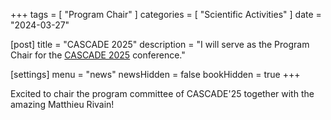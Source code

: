 +++
tags        = [ "Program Chair" ]
categories  = [ "Scientific Activities" ]
date        = "2024-03-27"

[post]
title       = "CASCADE 2025"
description = "I will serve as the Program Chair for the [CASCADE 2025](https://cascade-conference.org) conference."

[settings]
menu        = "news"
newsHidden  = false
bookHidden  = true
+++

Excited to chair the program committee of CASCADE'25 together with the amazing Matthieu Rivain!